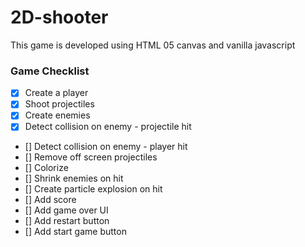 # 2D-shooter
This game is developed using HTML 05 canvas and vanilla javascript

### Game Checklist

- [X] Create a player 
- [X] Shoot projectiles
- [X] Create enemies
- [X] Detect collision on enemy - projectile hit
- [] Detect collision on enemy - player hit
- [] Remove off screen projectiles
- [] Colorize
- [] Shrink enemies on hit
- [] Create particle explosion on hit
- [] Add score
- [] Add game over UI
- [] Add restart button 
- [] Add start game button


